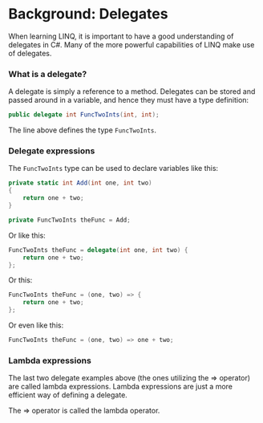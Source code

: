 # Background: Delegates

When learning LINQ, it is important to have a good understanding of delegates in C#. Many of the more powerful capabilities of LINQ make use of delegates.

### What is a delegate?
A delegate is simply a reference to a method. Delegates can be stored and passed around in a variable, and hence they must have a type definition:

```C#
public delegate int FuncTwoInts(int, int);
```

The line above defines the type `FuncTwoInts`.

### Delegate expressions
The `FuncTwoInts` type can be used to declare variables like this:

```C#
private static int Add(int one, int two)
{
	return one + two;
}

private FuncTwoInts theFunc = Add;
```

Or like this:

```C#
FuncTwoInts theFunc = delegate(int one, int two) {
    return one + two;
};
```

Or this:

```C#
FuncTwoInts theFunc = (one, two) => {
    return one + two;
};
```

Or even like this:

```C#
FuncTwoInts theFunc = (one, two) => one + two;
```

### Lambda expressions
The last two delegate examples above (the ones utilizing the => operator) are called lambda expressions. Lambda expressions are just a more efficient way of defining a delegate.

The => operator is called the lambda operator.
